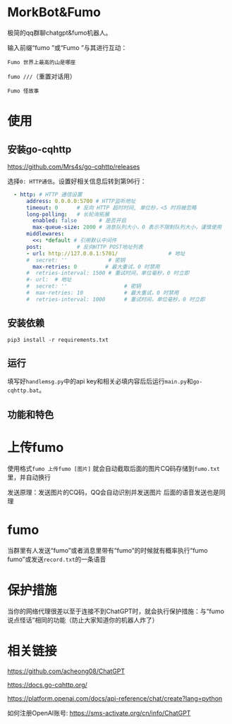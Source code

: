 # MorkBot&Fumo
极简的qq群聊chatgpt&fumo机器人。

输入前缀“fumo ”或“Fumo ”与其进行互动：

`Fumo 世界上最高的山是哪座`

`fumo ///`（重置对话用）

`Fumo 怪故事`

# 使用

## 安装go-cqhttp

https://github.com/Mrs4s/go-cqhttp/releases

选择`0: HTTP通信`。设置好相关信息后转到第96行：

```yaml
  - http: # HTTP 通信设置
      address: 0.0.0.0:5700 # HTTP监听地址
      timeout: 0      # 反向 HTTP 超时时间, 单位秒，<5 时将被忽略
      long-polling:   # 长轮询拓展
        enabled: false       # 是否开启
        max-queue-size: 2000 # 消息队列大小，0 表示不限制队列大小，谨慎使用
      middlewares:
        <<: *default # 引用默认中间件
      post:           # 反向HTTP POST地址列表
      - url: http://127.0.0.1:5701/                # 地址
      #  secret: ''             # 密钥
        max-retries: 0         # 最大重试，0 时禁用
      #  retries-interval: 1500 # 重试时间，单位毫秒，0 时立即
      #- url:  # 地址
      #  secret: ''                  # 密钥
      #  max-retries: 10             # 最大重试，0 时禁用
      #  retries-interval: 1000      # 重试时间，单位毫秒，0 时立即
```

## 安装依赖

`pip3 install -r requirements.txt`

## 运行

填写好`handlemsg.py`中的api key和相关必填内容后后运行`main.py`和`go-cqhttp.bat`。

## 功能和特色

# 上传fumo

使用格式`fumo 上传fumo [图片]`
就会自动截取后面的图片CQ码存储到`fumo.txt`里，并自动换行

发送原理：发送图片的CQ码，QQ会自动识别并发送图片
后面的语音发送也是同理

# fumo

当群里有人发送“fumo”或者消息里带有“fumo”的时候就有概率执行“fumo fumo”或发送`record.txt`的一条语音

# 保护措施

当你的网络代理很差以至于连接不到ChatGPT时，就会执行保护措施：与“fumo 说点怪话”相同的功能（防止大家知道你的机器人炸了）

# 相关链接

https://github.com/acheong08/ChatGPT

https://docs.go-cqhttp.org/

https://platform.openai.com/docs/api-reference/chat/create?lang=python

如何注册OpenAI账号: https://sms-activate.org/cn/info/ChatGPT
